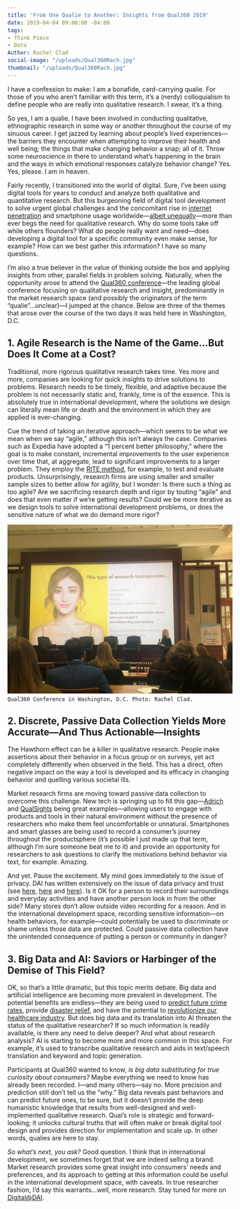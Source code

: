 ```yaml
---
title: 'From One Qualie to Another: Insights from Qual360 2019'
date: 2019-04-04 09:00:00 -04:00
tags:
- Think Piece
- Data
Author: Rachel Clad
social-image: "/uploads/Qual360Rach.jpg"
thumbnail: "/uploads/Qual360Rach.jpg"
---
```


I have a confession to make: I am a bonafide, card-carrying qualie. For those of you who aren’t familiar with this term, it’s a (nerdy) colloquialism to define people who are really into qualitative research. I swear, it’s a thing.

So yes, I am a qualie. I have been involved in conducting qualitative, ethnographic research in some way or another throughout the course of my sinuous career. I get jazzed by learning about people’s lived experiences—the barriers they encounter when attempting to improve their health and well being; the things that make changing behavior a snap; all of it. Throw some neuroscience in there to understand what’s happening in the brain and the ways in which emotional responses catalyze behavior change? Yes. Yes, please. I am in heaven.

<!--more-->

Fairly recently, I transitioned into the world of digital. Sure, I’ve been using digital tools for years to conduct and analyze both qualitative and quantitative research. But this burgeoning field of digital tool development to solve urgent global challenges and the concomitant rise in [internet penetration](https://wearesocial.com/us/blog/2018/01/global-digital-report-2018) and smartphone usage worldwide—[albeit unequally](https://www.pewglobal.org/2019/02/05/smartphone-ownership-is-growing-rapidly-around-the-world-but-not-always-equally/)—more than ever begs the need for qualitative research. Why do some tools take off while others flounders? What do people really want and need—does developing a digital tool for a specific community even make sense, for example? How can we best gather this information? I have so many questions. 

I’m also a true believer in the value of thinking outside the box and applying insights from other, parallel fields in problem solving. Naturally, when the opportunity arose to attend the [Qual360 conference](https://qual360.com/)—the leading global conference focusing on qualitative research and insight, predominantly in the market research space (and possibly the originators of the term “qualie”…unclear)—I jumped at the chance. Below are three of the themes that arose over the course of the two days it was held here in Washington, D.C.

## 1. Agile Research is the Name of the Game…But Does It Come at a Cost?

Traditional, more rigorous qualitative research takes time. Yes more and more, companies are looking for quick insights to drive solutions to problems. Research needs to be timely, flexible, and adaptive because the problem is not necessarily static and, frankly, time is of the essence. This is absolutely true in international development, where the solutions we design can literally mean life or death and the environment in which they are applied is ever-changing.

Cue the trend of taking an iterative approach—which seems to be what we mean when we say “agile,” although this isn’t always the case. Companies such as Expedia have adopted a “1 percent better philosophy,” where the goal is to make constant, incremental improvements to the user experience over time that, at aggregate, lead to significant improvements to a larger problem. They employ the [RITE method](http://uxpamagazine.org/get_it_rite/), for example, to test and evaluate products. Unsurprisingly, research firms are using smaller and smaller sample sizes to better allow for agility, but I wonder: Is there such a thing as too agile? Are we sacrificing research depth and rigor by touting “agile” and does that even matter if we’re getting results? Could we be more iterative as we design tools to solve international development problems, or does the sensitive nature of what we do demand more rigor?

![Qual360Rach.jpg](/uploads/Qual360Rach.jpg)`Qual360 Conference in Washington, D.C. Photo: Rachel Clad.`

## 2. Discrete, Passive Data Collection Yields More Accurate—And Thus Actionable—Insights

The Hawthorn effect can be a killer in qualitative research. People make assertions about their behavior in a focus group or on surveys, yet act completely differently when observed in the field. This has a direct, often negative impact on the way a tool is developed and its efficacy in changing behavior and quelling various societal ills.

Market research firms are moving toward passive data collection to overcome this challenge. New tech is springing up to fill this gap—[Adrich](http://www.adrich.io/) and [QualSights](https://www.qualsights.com/) being great examples—allowing users to engage with products and tools in their natural environment without the presence of researchers who make them feel uncomfortable or unnatural. Smartphones and smart glasses are being used to record a consumer’s journey throughout the productsphere (it’s possible I just made up that term, although I’m sure someone beat me to it) and provide an opportunity for researchers to ask questions to clarify the motivations behind behavior via text, for example. Amazing.

And yet. Pause the excitement. My mind goes immediately to the issue of privacy. DAI has written extensively on the issue of data privacy and trust (see [here](https://dai-global-digital.com/beyond-good-intentions-a-human-centred-approach-to-privacy-rights.html), [here](https://dai-global-digital.com/cybersecurity-series-part-1-trust-is-why-cyber-security-matters-to-digital-development.html) and [here](https://dai-global-digital.com/digital-identity-series-part-1-digital-identity-and-informed-consent.html?utm_source=related-box)). Is it OK for a person to record their surroundings and everyday activities and have another person look in from the other side? Many stores don’t allow outside video recording for a reason. And in the international development space, recording sensitive information—on health behaviors, for example—could potentially be used to discriminate or shame unless those data are protected. Could passive data collection have the unintended consequence of putting a person or community in danger?

## 3. Big Data and AI: Saviors or Harbinger of the Demise of This Field?

OK, so that’s a little dramatic, but this topic merits debate. Big data and artificial intelligence are becoming more prevalent in development. The potential benefits are endless—they are being used to [predict future crime rates](https://www.smartdatacollective.com/police-are-using-big-data-to-predict-future-crime-rates/), provide [disaster relief](https://dataconomy.com/2018/12/how-big-data-assists-in-disaster-relief-and-preparedness/), and have the potential to [revolutionize our healthcare industry](https://www.datapine.com/blog/big-data-examples-in-healthcare/). But does big data and its translation into AI threaten the status of the qualitative researcher? If so much information is readily available, is there any need to delve deeper? And what about research analysis? AI is starting to become more and more common in this space. For example, it’s used to transcribe qualitative research and aids in text/speech translation and keyword and topic generation.

Participants at Qual360 wanted to know, *is big data substituting for true curiosity about consumers?* Maybe everything we need to know has already been recorded. I—and many others—say no. More precision and prediction still don’t tell us the “why.” Big data reveals past behaviors and can predict future ones, to be sure, but it doesn’t provide the deep humanistic knowledge that results from well-designed and well-implemented qualitative research. Qual’s role is strategic and forward-looking; it unlocks cultural truths that will often make or break digital tool design and provides direction for implementation and scale up. In other words, qualies are here to stay.

*So what’s next, you ask?* Good question. I think that in international development, we sometimes forget that we are indeed selling a brand. Market research provides some great insight into consumers’ needs and preferences, and its approach to getting at this information could be useful in the international development space, with caveats. In true researcher fashion, I’d say this warrants…well, more research. Stay tuned for more on [Digital@DAI](https://dai-global-digital.com/).